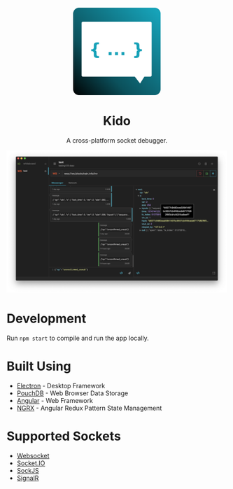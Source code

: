 <p align="center">
  <a href="https://kidojs.org/">
    <img src="src/assets/logo/png/1024x1024.png" alt="Kido" height="200" />
  </a>
</p>

<h1 align="center">
  Kido
</h1>

<p align="center">
  A cross-platform socket debugger.
</p>

<p align="center">
  <img src="src/assets/screenshots/one.png">
</p>

# Development

Run `npm start` to compile and run the app locally.

# Built Using

- [Electron](https://electronjs.org) - Desktop Framework
- [PouchDB](https://pouchdb.com/) - Web Browser Data Storage
- [Angular](https://angular.io/) - Web Framework
- [NGRX](https://ngrx.io/) - Angular Redux Pattern State Management

# Supported Sockets

- [Websocket](https://rxjs-dev.firebaseapp.com/api/webSocket/webSocket)
- [Socket.IO](https://socket.io/)
- [SockJS](https://sockjs.org/)
- [SignalR](https://dotnet.microsoft.com/apps/aspnet/signalr)
